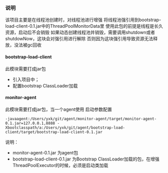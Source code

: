 ### 说明
该项目主要是在线程池创建时，对线程池进行增强
将线程池强引用到bootstrap-load-client-0.1.jar中的ThreadPoolMonitorData里
使用此包的前提是线程是长久资源，启动后不会销毁
如果动态创建线程池并销毁，需要调用shutdown或者shutdowNow，这块会对强引用进行解除
否则因为这块强引用导致资源无法释放，没法被gc回收
#### bootstrap-load-client 
此模块需要打成jar包
- 引入项目中；
- 配置bootstrap ClassLoader加载

#### monitor-agent 
此模块需要打成jar包，当一个agent使用
启动参数配置
```
-javaagent:/Users/yxk/git/agent/monitor-agent/target/monitor-agent-0.1.jar=127.0.0.1,8888 -Xbootclasspath/a:/Users/yxk/git/agent/bootstrap-load-client/target/bootstrap-load-client-0.1.jar
```
说明：
- monitor-agent-0.1.jar 为agent包
- bootstrap-load-client-0.1.jar  为Bootstrap ClassLoader加载的包，在增强ThreadPoolExecutor的时候，必须是启动类加载